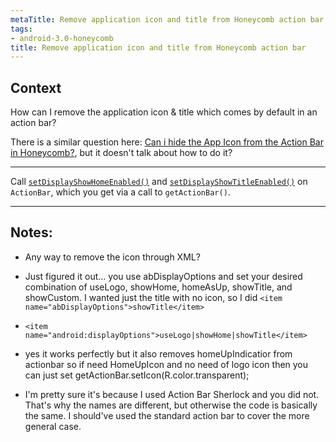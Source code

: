 ```yaml
---
metaTitle: Remove application icon and title from Honeycomb action bar
tags:
- android-3.0-honeycomb
title: Remove application icon and title from Honeycomb action bar
---
```


## Context

How can I remove the application icon & title which comes by default in an action bar?


There is a similar question here: [Can i hide the App Icon from the Action Bar in Honeycomb?](https://stackoverflow.com/questions/5030700/can-i-hide-the-app-icon-from-the-action-bar-in-honeycomb), but it doesn't talk about how to do it?



---

Call [`setDisplayShowHomeEnabled()`](http://developer.android.com/reference/android/app/ActionBar.html#setDisplayShowHomeEnabled%28boolean%29) and [`setDisplayShowTitleEnabled()`](http://developer.android.com/reference/android/app/ActionBar.html#setDisplayShowTitleEnabled%28boolean%29) on `ActionBar`, which you get via a call to `getActionBar()`.



---

## Notes:

- Any way to remove the icon through XML?


- Just figured it out... you use abDisplayOptions and set your desired combination of useLogo, showHome, homeAsUp, showTitle, and showCustom. I wanted just the title with no icon, so I did `<item name="abDisplayOptions">showTitle</item>`


- `<item name="android:displayOptions">useLogo|showHome|showTitle</item>`


- yes it works perfectly but it also removes homeUpIndicatior from actionbar so if need HomeUpIcon and no need of logo icon then you can just set getActionBar.setIcon(R.color.transparent);


- I'm pretty sure it's because I used Action Bar Sherlock and you did not. That's why the names are different, but otherwise the code is basically the same. I should've used the standard action bar to cover the more general case.


